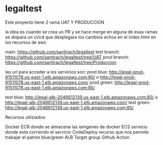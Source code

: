 # legaltest
Este proyecto tiene 2 rama UAT Y PRODUCCION

la idea es cuando se crea un PR y se hace merge en alguna de esas ramas se dispara un ci/cd que desplegara los cambios echos en el index.html en los recursos de aws 


main: https://github.com/santirach/legaltest
test branch: https://github.com/santirach/legaltest/tree/UAT
prod branch: https://github.com/santirach/legaltest/tree/Produccion

las url para acceder a los servicios son:
prod blue: http://legal-prod-91511078.us-east-1.elb.amazonaws.com:80/ o http://legal-prod-91511078.us-east-1.elb.amazonaws.com/
prod green: http://legal-prod-91511078.us-east-1.elb.amazonaws.com:85/

test blue: http://legal-alb-2046612139.us-east-1.elb.amazonaws.com:80/ o http://legal-alb-2046612139.us-east-1.elb.amazonaws.com/
test green:  http://legal-alb-2046612139.us-east-1.elb.amazonaws.com:85/

Recursos utilziados:

Docker
ECR donde se almacena las iamgenes de docker
ECS servicio donde esta corriendo el servicio
CodeDeploy recurso que nos permite trabajar el patron blue/green
ALB 
Target group
Github Action
